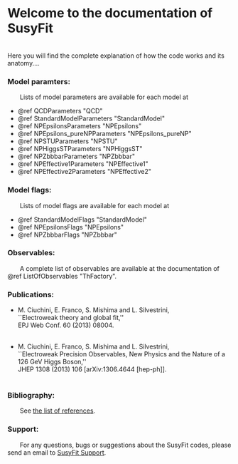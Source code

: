 <h1>Welcome to the documentation of SusyFit</h1>
<br>
Here you will find the complete explanation of how the code works and its anatomy....


<h3>Model paramters:</h3>
<div style="text-indent: 2em;">
Lists of model parameters are available for each model at
</div>
<ul>
  <li>@ref QCDParameters "QCD"</li>
  <li>@ref StandardModelParameters "StandardModel"</li>
  <li>@ref NPEpsilonsParameters "NPEpsilons"</li>
  <li>@ref NPEpsilons_pureNPParameters "NPEpsilons_pureNP"</li>
  <li>@ref NPSTUParameters "NPSTU"</li>
  <li>@ref NPHiggsSTParameters "NPHiggsST"</li>
  <li>@ref NPZbbbarParameters "NPZbbbar"</li>
  <li>@ref NPEffective1Parameters "NPEffective1"</li>
  <li>@ref NPEffective2Parameters "NPEffective2"</li>
</ul>


<h3>Model flags:</h3>
<div style="text-indent: 2em;">
Lists of model flags are available for each model at
</div>
<ul>
  <li>@ref StandardModelFlags "StandardModel"</li>
  <li>@ref NPEpsilonsFlags "NPEpsilons"</li>
  <li>@ref NPZbbbarFlags "NPZbbbar"</li>
</ul>


<h3>Observables:</h3>
<div style="text-indent: 2em;">
A complete list of observables are available at 
the documentation of @ref ListOfObservables "ThFactory". 
</div>


<h3>Publications:</h3>
<ul>
  <li>M. Ciuchini, E. Franco, S. Mishima and L. Silvestrini,<br>
  ``Electroweak theory and global fit,''<br>
  EPJ Web Conf. 60 (2013) 08004.
  </li><br> 
</ul>
<ul>
  <li>M. Ciuchini, E. Franco, S. Mishima and L. Silvestrini,<br>
  ``Electroweak Precision Observables, New Physics and the Nature of a 126 GeV Higgs Boson,''<br>
  JHEP 1308 (2013) 106 [arXiv:1306.4644 [hep-ph]].
  </li><br> 
</ul>


<h3>Bibliography:</h3>
<div style="text-indent: 2em;">
See <a href="citelist.html">the list of references</a>. 
</div>


<h3>Support:</h3>
<div style="text-indent: 2em;">
For any questions, bugs or suggestions about the SusyFit codes, please
send an email to  
<a href="mailto:susyfit_support_at_roma1.infn.it?subject=Support%20for%20SusyFit">SusyFit Support</a>.
</div>
<br><br>
